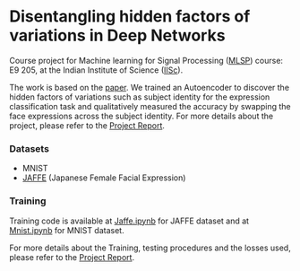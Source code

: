 # Disentangling hidden factors of variations in Deep Networks
Course project for Machine learning for Signal Processing ([MLSP](http://leap.ee.iisc.ac.in/sriram/teaching/MLSP_19/)) course: E9 205, at the Indian Institute of Science ([IISc](https://iisc.ac.in/)).

The work is based on the [paper](https://arxiv.org/abs/1412.6583).
We trained an Autoencoder to discover the hidden factors of variations such as subject identity for the expression classification task and qualitatively measured the accuracy by swapping the face expressions across the subject identity.
For more details about the project, please refer to the [Project Report](https://github.com/chaitrasj/Disentangling-hidden-factors-of-variations-in-Deep-Networks/blob/main/Disentangling_hidden_factors_of_variations_in_Deep_Networks.pdf).

### Datasets
- MNIST
- [JAFFE](https://paperswithcode.com/dataset/jaffe#:~:text=The%20JAFFE%20dataset%20consists%20of,facial%20expression%20by%2060%20annotators.) (Japanese Female Facial Expression)

### Training
Training code is available at [Jaffe.ipynb](https://github.com/chaitrasj/Disentangling-hidden-factors-of-variations-in-Deep-Networks/blob/main/JAFEE.ipynb) for JAFFE dataset and at [Mnist.ipynb](https://github.com/chaitrasj/Disentangling-hidden-factors-of-variations-in-Deep-Networks/blob/main/MNIST.ipynb) for MNIST dataset.

For more details about the Training, testing procedures and the losses used, please refer to the [Project Report](https://github.com/chaitrasj/Disentangling-hidden-factors-of-variations-in-Deep-Networks/blob/main/Disentangling_hidden_factors_of_variations_in_Deep_Networks.pdf).
